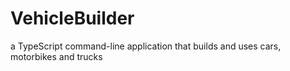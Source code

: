 # VehicleBuilder
a TypeScript command-line application that builds and uses cars, motorbikes and trucks
